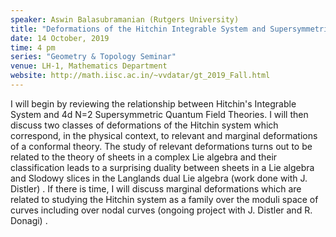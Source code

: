 ```yaml
---
speaker: Aswin Balasubramanian (Rutgers University)
title: "Deformations of the Hitchin Integrable System and Supersymmetric Quantum Field Theories "
date: 14 October, 2019
time: 4 pm
series: "Geometry & Topology Seminar"
venue: LH-1, Mathematics Department
website: http://math.iisc.ac.in/~vvdatar/gt_2019_Fall.html
---
```


 I will begin by reviewing the relationship between Hitchin's Integrable System and 4d N=2 Supersymmetric 
 Quantum Field Theories. I will then discuss two classes of deformations of the Hitchin system which correspond, 
 in the physical context, to relevant and marginal deformations of a conformal theory. The study of relevant 
 deformations turns out to be related to the theory of sheets in a complex Lie algebra and their classification 
 leads to a surprising duality between sheets in a Lie algebra and Slodowy slices in the Langlands dual Lie algebra 
 (work done with J. Distler) . If there is time, I will discuss marginal deformations which are related to studying 
 the Hitchin system as a family over the moduli space of curves including over nodal curves (ongoing project with 
 J. Distler and R. Donagi) .  
